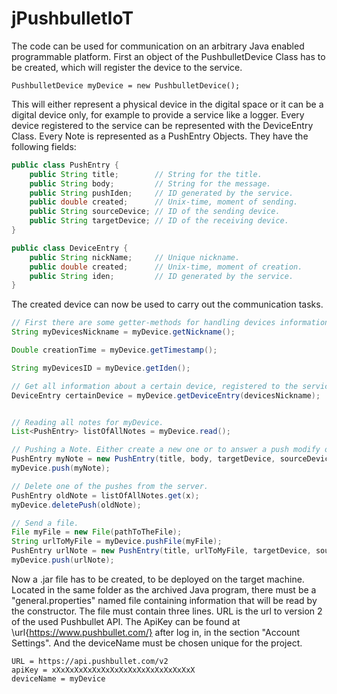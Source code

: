 jPushbulletIoT
==============
The code can be used for communication on an arbitrary Java enabled programmable platform. First an object of the PushbulletDevice Class has to be created, which will register the device to the service.

	PushbulletDevice myDevice = new PushbulletDevice();

This will either represent a physical device in the digital space or it can be a digital device only, for example to provide a service like a logger. Every device registered to the service can be represented with the DeviceEntry Class. Every Note is represented as a PushEntry Objects. They have the following fields:
```java
public class PushEntry {
	public String title;		// String for the title.
	public String body;			// String for the message.
	public String pushIden; 	// ID generated by the service.
	public double created;		// Unix-time, moment of sending.
	public String sourceDevice;	// ID of the sending device.
	public String targetDevice;	// ID of the receiving device.
}
```

```java
public class DeviceEntry {
	public String nickName;		// Unique nickname.
	public double created;		// Unix-time, moment of creation.
	public String iden;			// ID generated by the service.
}
```

The created device can now be used to carry out the communication tasks.

```java
// First there are some getter-methods for handling devices informations:
String myDevicesNickname = myDevice.getNickname();

Double creationTime = myDevice.getTimestamp();

String myDevicesID = myDevice.getIden();

// Get all information about a certain device, registered to the service.	
DeviceEntry certainDevice = myDevice.getDeviceEntry(devicesNickname);


// Reading all notes for myDevice.
List<PushEntry> listOfAllNotes = myDevice.read();

// Pushing a Note. Either create a new one or to answer a push modify one of the read ones.
PushEntry myNote = new PushEntry(title, body, targetDevice, sourceDevice);
myDevice.push(myNote);

// Delete one of the pushes from the server. 
PushEntry oldNote = listOfAllNotes.get(x);
myDevice.deletePush(oldNote);

// Send a file.
File myFile = new File(pathToTheFile);
String urlToMyFile = myDevice.pushFile(myFile);
PushEntry urlNote = new PushEntry(title, urlToMyFile, targetDevice, sourceDevice);
myDevice.push(urlNote);
```

Now a .jar file has to be created, to be deployed on the target machine. Located in the same folder as the archived Java program, there must be a "general.properties" named file containing information that will be read by the constructor. The file must contain three lines. URL is the url to version 2 of the used Pushbullet API. The ApiKey can be found at \url{https://www.pushbullet.com/} after log in, in the section "Account Settings". And the deviceName must be chosen unique for the project.

```
URL = https://api.pushbullet.com/v2
apiKey = xXxXxXxXxXxXxXxXxXxXxXxXxXxXxXxX
deviceName = myDevice
```
